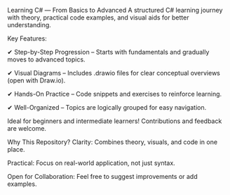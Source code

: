 Learning C# — From Basics to Advanced
A structured C# learning journey with theory, practical code examples, and visual aids for better understanding.

Key Features:

✔ Step-by-Step Progression – Starts with fundamentals and gradually moves to advanced topics.

✔ Visual Diagrams – Includes .drawio files for clear conceptual overviews (open with Draw.io).

✔ Hands-On Practice – Code snippets and exercises to reinforce learning.

✔ Well-Organized – Topics are logically grouped for easy navigation.

Ideal for beginners and intermediate learners! Contributions and feedback are welcome.

Why This Repository?
Clarity: Combines theory, visuals, and code in one place.

Practical: Focus on real-world application, not just syntax.

Open for Collaboration: Feel free to suggest improvements or add examples.
